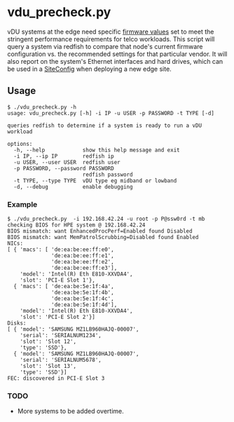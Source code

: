 # vdu_precheck.py

vDU systems at the edge need specific [firmware values](https://docs.openshift.com/container-platform/4.12/scalability_and_performance/ztp_far_edge/ztp-reference-cluster-configuration-for-vdu.html) set to meet the stringent performance requirements for telco workloads. This script will query a system via redfish to compare that node's current firmware configuration vs. the recommended settings for that particular vendor. It will also report on the system's Ethernet interfaces and hard drives, which can be used in a [SiteConfig](https://docs.openshift.com/container-platform/4.12/scalability_and_performance/ztp_far_edge/ztp-deploying-far-edge-sites.html#ztp-deploying-a-site_ztp-deploying-far-edge-sites) when deploying a new edge site.

## Usage
~~~
$ ./vdu_precheck.py -h
usage: vdu_precheck.py [-h] -i IP -u USER -p PASSWORD -t TYPE [-d]

queries redfish to determine if a system is ready to run a vDU workload

options:
  -h, --help            show this help message and exit
  -i IP, --ip IP        redfish ip
  -u USER, --user USER  redfish user
  -p PASSWORD, --password PASSWORD
                        redfish password
  -t TYPE, --type TYPE  vDU type eg midband or lowband
  -d, --debug           enable debugging
  ~~~

### Example

~~~
$ ./vdu_precheck.py  -i 192.168.42.24 -u root -p P@ssw0rd -t mb 
checking BIOS for HPE system @ 192.168.42.24
BIOS mismatch: want EnhancedProcPerf=Enabled found Disabled
BIOS mismatch: want MemPatrolScrubbing=Disabled found Enabled
NICs:
[ { 'macs': [ 'de:ea:be:ee:ff:e0',
              'de:ea:be:ee:ff:e1',
              'de:ea:be:ee:ff:e2',
              'de:ea:be:ee:ff:e3'],
    'model': 'Intel(R) Eth E810-XXVDA4',
    'slot': 'PCI-E Slot 1'},
  { 'macs': [ 'de:ea:be:5e:1f:4a',
              'de:ea:be:5e:1f:4b',
              'de:ea:be:5e:1f:4c',
              'de:ea:be:5e:1f:4d'],
    'model': 'Intel(R) Eth E810-XXVDA4',
    'slot': 'PCI-E Slot 2'}]
Disks:
[ { 'model': 'SAMSUNG MZ1LB960HAJQ-00007',
    'serial': 'SERIALNUM1234',
    'slot': 'Slot 12',
    'type': 'SSD'},
  { 'model': 'SAMSUNG MZ1LB960HAJQ-00007',
    'serial': 'SERIALNUM5678',
    'slot': 'Slot 13',
    'type': 'SSD'}]
FEC: discovered in PCI-E Slot 3
~~~

### TODO

* More systems to be added overtime.
